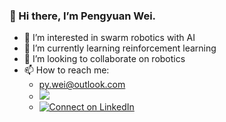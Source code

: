 ### 👋 Hi there, I’m Pengyuan Wei.

- 👀 I’m interested in swarm robotics with AI
- 🌱 I’m currently learning reinforcement learning
- 💞️ I’m looking to collaborate on robotics
- 📫 How to reach me: 
  - py.wei@outlook.com
  - [![](https://img.shields.io/twitter/url?style=social&url=https%3A%2F%2Ftwitter.com%2Fpengyuan_wei)](https://twitter.com/pengyuan_wei)
  - [![Connect on LinkedIn](https://img.shields.io/badge/--linkedin?label=LinkedIn&logo=LinkedIn&style=social)](https://www.linkedin.com/in/pengyuan-wei-928b0023b/)

<!---
pengyuanwei/pengyuanwei is a ✨ special ✨ repository because its `README.md` (this file) appears on your GitHub profile.
You can click the Preview link to take a look at your changes.
--->
